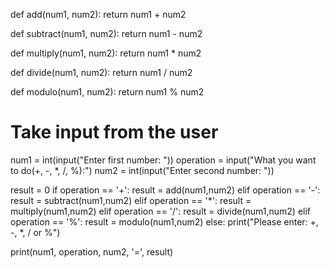 def add(num1, num2):
    return num1 + num2
 
def subtract(num1, num2):
    return num1 - num2
 
def multiply(num1, num2):
    return num1 * num2
 
def divide(num1, num2):
    return num1 / num2
 
def modulo(num1, num2):
    return num1 % num2
 
# Take input from the user
num1 = int(input("Enter first number: "))
operation = input("What you want to do(+, -, *, /, %):")
num2 = int(input("Enter second number: "))
 
result = 0
if operation == '+':
    result = add(num1,num2)
elif operation == '-':
    result = subtract(num1,num2)
elif operation == '*':
    result = multiply(num1,num2)
elif operation == '/':
    result = divide(num1,num2)
elif operation == '%':
    result = modulo(num1,num2)
else:
    print("Please enter: +, -, *, / or %")
 
print(num1, operation, num2, '=', result)
